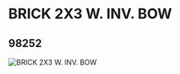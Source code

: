 # BRICK 2X3 W. INV. BOW
## 98252
![BRICK 2X3 W. INV. BOW](https://lc-www-live-s.legocdn.com/media/bricks/5/2/4654903.jpg)